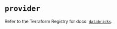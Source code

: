 # `provider`

Refer to the Terraform Registry for docs: [`databricks`](https://registry.terraform.io/providers/databricks/databricks/1.93.0/docs).

